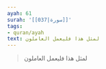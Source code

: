 ```yaml
---
ayah: 61
surah: '[[037|سورة]]'
tags:
- quran/ayah
text: لمثل هذا فليعمل العاملون
---
```

> لمثل هذا فليعمل العاملون
